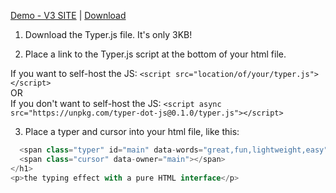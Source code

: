 [Demo - V3 SITE](https://rossmers.ch) | [Download](#) 


1. Download the Typer.js file. It's only 3KB!

2. Place a link to the Typer.js script at the bottom of your html file.

If you want to self-host the JS: ```<script src="location/of/your/typer.js"></script> ``` 
<br />
OR
<br />
If you don't want to self-host the JS: ```<script async src="https://unpkg.com/typer-dot-js@0.1.0/typer.js"></script>```


3. Place a typer and cursor into your html file, like this:

```<h1>Typer.js is
  <span class="typer" id="main" data-words="great,fun,lightweight,easy" data-colors="white" data-delay="100" data-deleteDelay="1000"></span>
  <span class="cursor" data-owner="main"></span>
</h1>
<p>the typing effect with a pure HTML interface</p>
